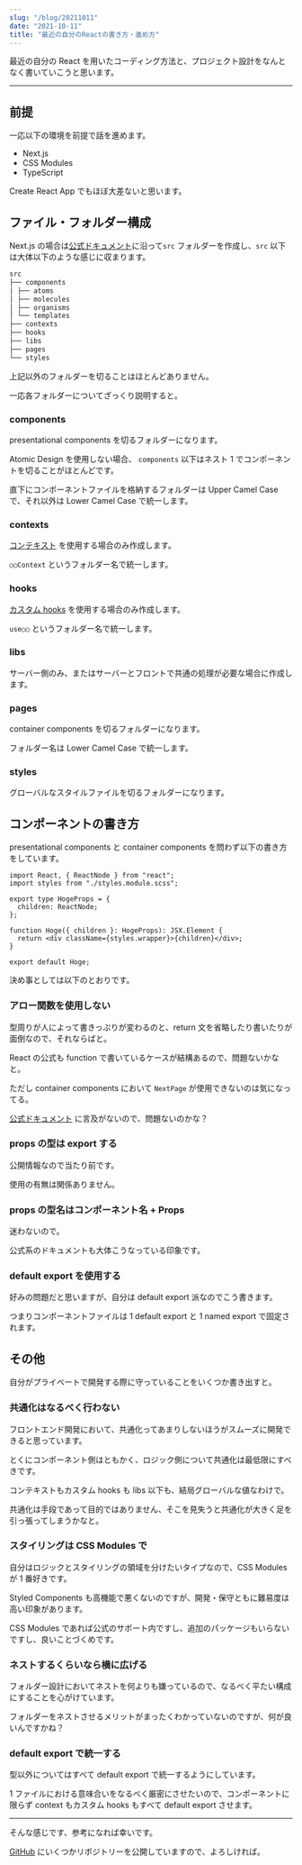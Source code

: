 ```yaml
---
slug: "/blog/20211011"
date: "2021-10-11"
title: "最近の自分のReactの書き方・進め方"
---
```


最近の自分の React を用いたコーディング方法と、プロジェクト設計をなんとなく書いていこうと思います。

---

## 前提

一応以下の環境を前提で話を進めます。

- Next.js
- CSS Modules
- TypeScript

Create React App でもほぼ大差ないと思います。

## ファイル・フォルダー構成

Next.js の場合は[公式ドキュメント](https://nextjs.org/docs/advanced-features/src-directory)に沿って`src` フォルダーを作成し、`src` 以下は大体以下のような感じに収まります。

```md
src
├── components
│ ├── atoms
│ ├── molecules
│ ├── organisms
│ └── templates
├── contexts
├── hooks
├── libs
├── pages
└── styles
```

上記以外のフォルダーを切ることはほとんどありません。

一応各フォルダーについてざっくり説明すると。

### components

presentational components を切るフォルダーになります。

Atomic Design を使用しない場合、 `components` 以下はネスト 1 でコンポーネントを切ることがほとんどです。

直下にコンポーネントファイルを格納するフォルダーは Upper Camel Case で、それ以外は Lower Camel Case で統一します。

### contexts

[コンテキスト](https://ja.reactjs.org/docs/context.html) を使用する場合のみ作成します。

`○○Context` というフォルダー名で統一します。

### hooks

[カスタム hooks](https://ja.reactjs.org/docs/hooks-custom.html) を使用する場合のみ作成します。

`use○○` というフォルダー名で統一します。

### libs

サーバー側のみ、またはサーバーとフロントで共通の処理が必要な場合に作成します。

### pages

container components を切るフォルダーになります。

フォルダー名は Lower Camel Case で統一します。

### styles

グローバルなスタイルファイルを切るフォルダーになります。

## コンポーネントの書き方

presentational components と container components を問わず以下の書き方をしています。

```tsx
import React, { ReactNode } from "react";
import styles from "./styles.module.scss";

export type HogeProps = {
  children: ReactNode;
};

function Hoge({ children }: HogeProps): JSX.Element {
  return <div className={styles.wrapper}>{children}</div>;
}

export default Hoge;
```

決め事としては以下のとおりです。

### アロー関数を使用しない

型周りが人によって書きっぷりが変わるのと、return 文を省略したり書いたりが面倒なので、それならばと。

React の公式も function で書いているケースが結構あるので、問題ないかなと。

ただし container components において `NextPage` が使用できないのは気になってる。

[公式ドキュメント](https://nextjs.org/docs/basic-features/typescript) に言及がないので、問題ないのかな？

### props の型は export する

公開情報なので当たり前です。

使用の有無は関係ありません。

### props の型名はコンポーネント名 + Props

迷わないので。

公式系のドキュメントも大体こうなっている印象です。

### default export を使用する

好みの問題だと思いますが、自分は default export 派なのでこう書きます。

つまりコンポーネントファイルは 1 default export と 1 named export で固定されます。

## その他

自分がプライベートで開発する際に守っていることをいくつか書き出すと。

### 共通化はなるべく行わない

フロントエンド開発において、共通化ってあまりしないほうがスムーズに開発できると思っています。

とくにコンポーネント側はともかく、ロジック側について共通化は最低限にすべきです。

コンテキストもカスタム hooks も libs 以下も、結局グローバルな値なわけで。

共通化は手段であって目的ではありません、そこを見失うと共通化が大きく足を引っ張ってしまうかなと。

### スタイリングは CSS Modules で

自分はロジックとスタイリングの領域を分けたいタイプなので、CSS Modules が 1 番好きです。

Styled Components も高機能で悪くないのですが、開発・保守ともに難易度は高い印象があります。

CSS Modules であれば公式のサポート内ですし、追加のパッケージもいらないですし、良いことづくめです。

### ネストするくらいなら横に広げる

フォルダー設計においてネストを何よりも嫌っているので、なるべく平たい構成にすることを心がけています。

フォルダーをネストさせるメリットがまったくわかっていないのですが、何が良いんですかね？

### default export で統一する

型以外についてはすべて default export で統一するようにしています。

1 ファイルにおける意味合いをなるべく厳密にさせたいので、コンポーネントに限らず context もカスタム hooks もすべて default export させます。

---

そんな感じです、参考になれば幸いです。

[GitHub](https://github.com/piro0919) にいくつかリポジトリーを公開していますので、よろしければ。
